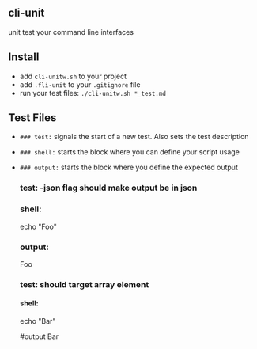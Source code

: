 
## cli-unit

unit test your command line interfaces


## Install

- add `cli-unitw.sh` to your project
- add `.fli-unit` to your `.gitignore` file
- run your test files: `./cli-unitw.sh *_test.md`
 

## Test Files

- `### test:` signals the start of a new test. Also sets the test description
- `### shell:` starts the block where you can define your script usage
- `### output:` starts the block where you define the expected output

	### test: -json flag should make output be in json
	### shell:
	echo "Foo"


	### output:
	Foo

	### test: should target array element
	#### shell:
	echo "Bar"


	#output
	Bar
